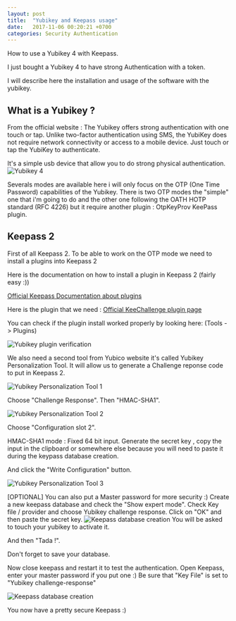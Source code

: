 ```yaml
---
layout: post
title:  "Yubikey and Keepass usage"
date:   2017-11-06 00:20:21 +0700
categories: Security Authentication
---
```

How to use a Yubikey 4 with Keepass.

I just bought a Yubikey 4 to have strong Authentication with a token.

I will describe here the installation and usage of the software with the yubikey.

## What is a Yubikey ?

From the official website :
The Yubikey offers strong authentication with one touch or tap. Unlike two-factor authentication using SMS, the YubiKey does not require network connectivity or access to a mobile device. Just touch or tap the YubiKey to authenticate.

It's a simple usb device that allow you to do strong physical authentication.
![Yubikey 4](https://naykisec.github.io/images/yubikey/yubikey4.png)

Severals modes are available here i will only focus on the OTP (One Time Password) capabilities of the Yubikey.
There is two OTP modes the "simple" one that i'm going to do and the other one following the OATH HOTP standard (RFC 4226) but it require another plugin : OtpKeyProv KeePass plugin.


## Keepass 2

First of all Keepass 2.
To be able to work on the OTP mode we need to install a plugins into Keepass 2

Here is the documentation on how to install a plugin in Keepass 2 (fairly easy :))

[Official Keepass Documentation about plugins](https://keepass.info/help/v2/plugins.html)

Here is the plugin that we need :
[Official KeeChallenge plugin page](https://brush701.github.io/keechallenge/)

You can check if the plugin install worked properly by looking here:
(Tools - > Plugins)

![Yubikey plugin verification](https://naykisec.github.io/images/yubikey/yubikeykeepassplugin.png)


We also need a second tool from Yubico website it's called Yubikey Personalization Tool.
It will allow us to generate a Challenge reponse code to put in Keepass 2.

![Yubikey Personalization Tool 1](https://naykisec.github.io/images/yubikey/yubikeypt1.png)


Choose "Challenge Response".
Then "HMAC-SHA1".

![Yubikey Personalization Tool 2](https://naykisec.github.io/images/yubikey/yubikeypt2.png)

Choose "Configuration slot 2".


HMAC-SHA1 mode : Fixed 64 bit input.
Generate the secret key , copy the input in the clipboard or somewhere else because you will need to paste it during the keypass database creation.

And click the "Write Configuration" button.

![Yubikey Personalization Tool 3](https://naykisec.github.io/images/yubikey/yubikeypt3.png)


[OPTIONAL] You can also put a Master password for more security :)
Create a new keepass database and check the "Show expert mode".
Check Key file / provider and choose Yubikey challenge response.
Click on "OK" and then paste the secret key.
![Keepass database creation](https://naykisec.github.io/images/yubikey/keepass2databasecreation.png)
You will be asked to touch your yubikey to activate it.

And then "Tada !".

Don't forget to save your database.

Now close keepass and restart it to test the authentication.
Open Keepass, enter your master password if you put one :)
Be sure that "Key File" is set to "Yubikey challenge-response"

![Keepass database creation](https://naykisec.github.io/images/yubikey/keepass2authentication.png)

You now have a pretty secure Keepass :)
